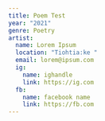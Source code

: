 ```yaml
---
title: Poem Test
year: "2021"
genre: Poetry
artist:
  name: Lorem Ipsum
  location: "Tiohtia:ke "
  email: lorem@ipsum.com
  ig:
    name: ighandle
    link: https://ig.com
  fb:
    name: facebook name
    link: https://fb.com
---
```

